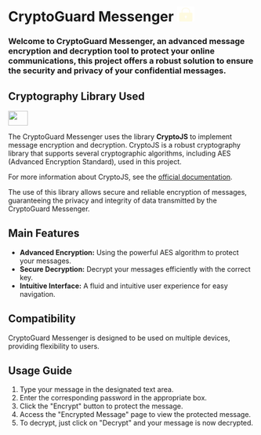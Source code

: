 # CryptoGuard Messenger  <img height="30" width="35"  src="assets/img/icon-lock.png">

<h3>Welcome to CryptoGuard Messenger, an advanced message encryption and decryption tool to protect your online communications, 
this project offers a robust solution to ensure the security and privacy of your confidential messages.</h3>


## Cryptography Library Used
<img  align="center" alto="Ellen-javascript" height="30" width="40" src="https://cdn.jsdelivr.net/gh/devicons/devicon/icons/javascript/javascript-original.svg">

The CryptoGuard Messenger uses the library  **CryptoJS** to implement message encryption and decryption. CryptoJS is a robust cryptography library that supports several cryptographic algorithms, including AES (Advanced Encryption Standard), used in this project.

For more information about CryptoJS, see the [official documentation](https://cryptojs.gitbook.io/docs/).

The use of this library allows secure and reliable encryption of messages, guaranteeing the privacy and integrity of data transmitted by the CryptoGuard Messenger.


## Main Features
- **Advanced Encryption:** Using the powerful AES algorithm to protect your messages.
- **Secure Decryption:** Decrypt your messages efficiently with the correct key.
- **Intuitive Interface:** A fluid and intuitive user experience for easy navigation.


## Compatibility
CryptoGuard Messenger is designed to be used on multiple devices, providing flexibility to users.  

## Usage Guide
1. Type your message in the designated text area.
2. Enter the corresponding password in the appropriate box.
3. Click the "Encrypt" button to protect the message.
4. Access the "Encrypted Message" page to view the protected message.
5. To decrypt, just click on "Decrypt" and your message is now decrypted.
